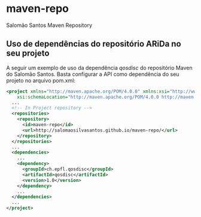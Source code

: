 # maven-repo

Salomão Santos Maven Repository

## Uso de dependências do repositório ARiDa no seu projeto

A seguir um exemplo de uso da dependência *qosdisc* do repositório Maven do Salomão Santos. 
Basta configurar a API como dependência do seu projeto no arquivo pom.xml:

```xml
<project xmlns="http://maven.apache.org/POM/4.0.0" xmlns:xsi="http://www.w3.org/2001/XMLSchema-instance"
	xsi:schemaLocation="http://maven.apache.org/POM/4.0.0 http://maven.apache.org/xsd/maven-4.0.0.xsd">
  ...
  <!-- In Project repository -->
  <repositories>
    <repository>
      <id>maven-repo</id>
      <url>http://salomaosilvasantos.github.io/maven-repo/</url>
    </repository>
  </repositories>
  ...
  <dependencies>
    ...
    <dependency>
      <groupId>ch.epfl.qosdisc</groupId>
      <artifactId>qosdisc</artifactId>
      <version>1.0</version>
    </dependency>
    ...
  </dependencies>
  ...
</project>
```
